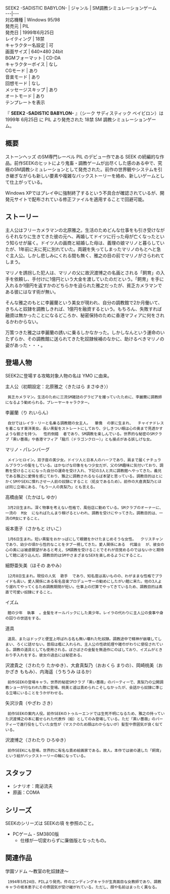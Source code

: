 SEEK2 -SADISTIC BABYLON-  |  ジャンル  |  SM調教シミュレーションゲーム   
---|---  
対応機種  |  Windows 95/98   
発売元  |  PIL   
発売日  |  1999年6月25日   
レイティング  |  18禁   
キャラクター名設定  |  可   
画面サイズ  |  640×480 24bit   
BGMフォーマット  |  CD-DA   
キャラクターボイス  |  なし   
CGモード  |  あり   
音楽モード  |  あり   
回想モード  |  なし   
メッセージスキップ  |  あり   
オートモード  |  あり   
テンプレートを表示  
  
『 **SEEK2 -SADISTIC BABYLON-** 』（シーク サディスティック ベイビロン）は  1999年  6月25日  に  PIL
より発売された  18禁  SM  調教シミュレーションゲーム。

##  概要  

ストーンヘッズ  のSM専門レーベル  PIL  のデビュー作である  SEEK
の続編的な作品。前作SEEKのヒットにより鬼畜・調教ゲームが出尽くした感のある中で、究極のSM調教シミュレーションとして発売された。前作の世界観やシステムを引き継ぎながらも新しい要素や複雑なバックストーリーを絡め、新しいゲームとして仕上がっている。

Windows XPではプレイ中に強制終了するという不具合が確認されているが、開発元サイトで配布されている修正ファイルを適用することで回避可能。

##  ストーリー  

主人公はフリーカメラマンの北原雅之。生活のためどんな仕事をも引き受けながらそれなりに生きてきた彼の元へ、再婚してドイツに行った母が亡くなったという知らせが届く。ドイツ人の画商と結婚した母は、義理の娘マリノと暮らしていたが、1年前に夫に死に別れていた。両親を失ってしまったマリノのもとへと急ぐ主人公。しかし悲しみにくれる間も無く、雅之の目の前でマリノがさらわれてしまう。

マリノを誘拐した犯人は、マリノの父に故沢渡博之の名画とされる「飼育」の入手を依頼し、手付けに1億円という大金を渡していたのだという。「飼育」を手に入れるか1億円を返すかのどちらかを迫られた雅之だったが、貧乏カメラマンである彼にはなす術が無い。

そんな雅之のもとに李麗蘭という美女が現われ、自分の調教館で2か月働いて、きちんと奴隷を調教しきれば、1億円を融資するという。もちろん、失敗すれば融資は無かったことになるどころか、秘密保持のために香港マフィアに何をされるかわからない。

万策つきた雅之は李麗蘭の誘いに乗るしかなかった。しかしなんという運命のいたずらか、その調教館に送られてきた牝奴隷候補のなかに、助けるべきマリノの姿があった・・・。

##  登場人物  

SEEK2に登場する攻略対象人物の名は  YMO  に由来。

主人公（初期設定：北原雅之〈きたはら まさゆき〉）

     貧乏カメラマン。生活のために三流SM雑誌のグラビアを撮っていたために、李麗蘭に調教師になるよう勧められる。プレーヤーキャラクター。 
李麗蘭（り れいらん）

     自分ではレイラ・リーと名乗る調教館の女主人。  華僑  の家に生まれ、  チャイナドレス  を着こなす東洋美女。長い黒髪をストレートにしており、少しきつい眼は心の奥まで見透かすような鋭さを持つ。  性的倒錯  者であり、SM調教を楽しんでいる。世界的な秘密のSMクラブ「黒い薔薇」や香港マフィア「龍爪（ドラゴンクロー）」とも接点がある妖しげな女。 
マリノ・パレンバーグ

     メインヒロイン。双子座の美少女。ドイツ人と日本人のハーフであり、肩まで届くナチュラルブラウンの髪をしている。はかなげな印象をもつ少女だが、父のSM趣味に気付いており、調教を受けることになった自分の運命を受け入れ、下記の3人と共に調教館へやってきた。義兄である雅之に愛情を感じており、雅之に調教されるならば本望と思っている。調教目的はとにかくSMやSEXに慣れさせ一人前の奴隷にすること（処女であるため）。前作の大倉真梨乃とほぼ同じ立場にある、「もう一人の真梨乃」とも言える。 
高橋由架（たかはし ゆか）

     3月2日生まれ。深く物事を考えない性格で、風俗店に勤めている。SMクラブのオーナーに、一流の  M女  になればたんまり稼げるといわれ、調教を受けにやってきた。調教目的は、一流のM女にすること。 
坂本恵子（さかもと けいこ）

     1月6日生まれ。短い黒髪をおかっぱにして眼鏡をかけたまじめそうな女性。  クリスチャン  であり、幼少の頃から性的なことをタブー視してきた。愛人関係にある  代議士  が、彼女の心の奥には被虐願望があると考え、SM調教を受けることでそれが目覚めるのではないかと期待して館に送り込んだ。調教目的はSMやさまざまなSEXを楽しめるようにすること。 
細野亜矢美（ほその あやみ）

     12月8日生まれ。現役の人気  歌手  であり、知名度は高いものの、わがままな性格でプライドも高い。愛人関係にある有名音楽プロデューサーの勧めにしたがい館に来た。他の3人より遅れてやってくるため調教期間が短い。仕事上の打算でやってきているため、調教目的は素直で可愛い奴隷にすること。 
イズム

     館の少年  執事  。金髪をオールバックにした美少年。レイラの代わりに主人公の食事や身の回りの世話をする。 
道具

     道具、またはドッグと便宜上呼ばれる名も無い壊れた牝奴隷。調教途中で精神が崩壊してしまい、ろくに話せない。普段は檻に入れられ、主人公の性欲処理や雑巾がわりに使役されている。調教の道具としても使用される。ぼさぼさの金髪を無造作にのばしており、イズムがときおり手入れをする。彼女の過去には秘密ある。 
沢渡貴之（さわたり たかゆき）、大倉真梨乃（おおくら まりの）、岡崎桃美（おかざき ももみ）、内海遥（うちうみ はるか）

     前作SEEKの登場キャラ。世界的秘密SMクラブ「黒い薔薇」のパーティーで、真梨乃の公開調教ショーが行なわれた際に登場。桃美と遥は責められこそしなかったが、会話から奴隷に準じる立場にいることをうかがわせる。 
矢沢沙貴（やざわ さき）

     前作SEEKの案内人役。前作SEEKのトゥルーエンドでは生死不明になるため、雅之の持っていた沢渡博之の本に載せられた代表作（絵）としてのみ登場している。ただ「黒い薔薇」のパーティーで進行役をしていた女性が（マスクのため顔はわからないが）髪型や雰囲気が良く似ている。 
沢渡博之（さわたり ひろゆき）

     前作SEEKにも登場。世界的に有名な責め絵画家である。故人。本作では彼の遺した「飼育」という絵がバックストーリーの軸になっている。 

##  スタッフ  

  * シナリオ：南泌流夫 
  * 原画：COMA 

##  シリーズ  

SEEKのシリーズは  SEEKの項  を参照のこと。

  * PCゲーム - SM3800版 
    * 仕様が一切変わらずに廉価版となったもの。 

##  関連作品  

学園ソドム 〜教室の牝奴隷達〜

     1994年5月24日、PILより発売。件のエンディングキャラが生真面目な女教師であり、調教キャラの坂本恵子にその雰囲気が受け継がれている。ただし、顔や名前はまったく異なる。 

